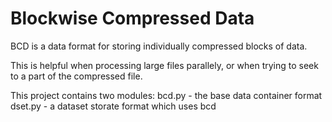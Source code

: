 # Blockwise Compressed Data

BCD is a data format for storing
individually compressed blocks of data.

This is helpful when processing large files parallely,
or when trying to seek to a part of the compressed file.

This project contains two modules:
bcd.py - the base data container format
dset.py - a dataset storate format which uses bcd

